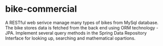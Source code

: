 # bike-commercial
A RESTful web serivce manage many types of bikes from MySql database.
The bike stores data is fetched from the back end using ORM technology - JPA.
Implement several query methods in the Spring Data Repository Interface for looking up, searching and mathematical opartions.
